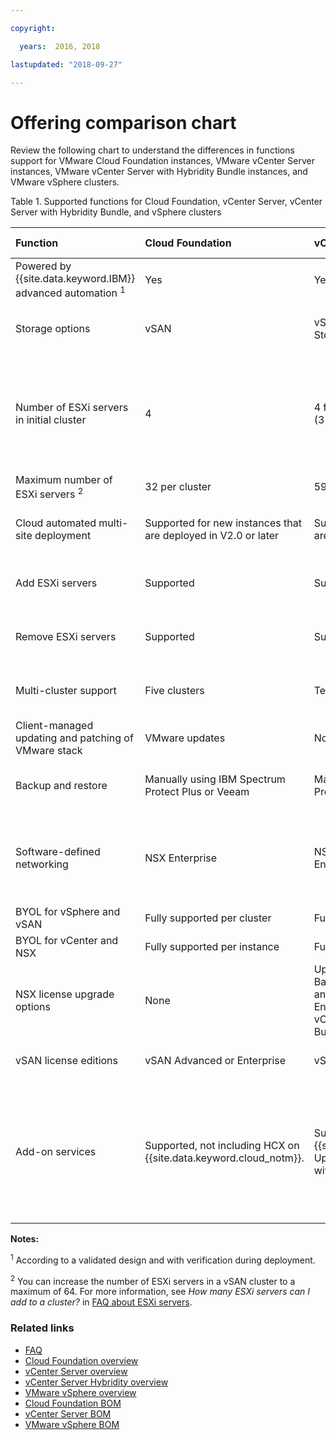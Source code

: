 ```yaml
---

copyright:

  years:  2016, 2018

lastupdated: "2018-09-27"

---
```


# Offering comparison chart

Review the following chart to understand the differences in functions support for VMware Cloud Foundation instances, VMware vCenter Server instances, VMware vCenter Server with Hybridity Bundle instances, and VMware vSphere clusters.

Table 1. Supported functions for Cloud Foundation, vCenter Server, vCenter Server with Hybridity Bundle, and vSphere clusters

| Function                          | Cloud Foundation    | vCenter Server | vCenter Server with Hybridity | VMware vSphere |
|:----------------------------------|:--------------------|:---------------|:-------------------------|:-------------- |
| Powered by {{site.data.keyword.IBM}} advanced automation <sup>1</sup> | Yes | Yes | Yes | No. Self-built and configured |
| Storage options        | vSAN                | vSAN or Shared File-level Storage (NFS) | vSAN | vSAN or Shared File-level Storage (NFS) |
| Number of ESXi servers in initial cluster | 4 | 4 for vSAN and a minimum of 2 (3 recommended) for NFS | 4 | 1 to scale an existing cluster, 4 for new vSAN cluster, and a minimum of 3 for new cluster with NFS |
| Maximum number of ESXi servers <sup>2</sup> | 32 per cluster      | 59 per cluster     | 59 per cluster | 60 per cluster     |
| Cloud automated multi-site deployment | Supported for new instances that are deployed in V2.0 or later | Supported for new instances that are deployed in V2.0 or later | Supported | Supported. Automated configuration not included |
| Add ESXi servers              | Supported           | Supported | Supported | Supported. Automated configuration not included |
| Remove ESXi servers           | Supported           | Supported | Supported | Supported. Automated configuration not included |
| Multi-cluster support         | Five clusters | Ten clusters | Ten clusters | Supported. Automated configuration not included |
| Client-managed updating and patching of VMware stack | VMware updates | Not included | Not included | Not included |
| Backup and restore            | Manually using IBM Spectrum Protect Plus or Veeam | Manually using IBM Spectrum Protect Plus or Veeam | Manually using IBM Spectrum Protect Plus or Veeam | Backup and restore solution not included |
| Software-defined networking   | NSX Enterprise   | NSX Base, Advanced, or Enterprise | NSX Advanced or Enterprise | NSX Standard, Base, or Enterprise. Automated configuration not included |
| BYOL for vSphere and vSAN | Fully supported per cluster   | Fully supported per cluster     | Not supported | Supported |
| BYOL for vCenter and NSX | Fully supported per instance   | Fully supported per instance     | Not supported | Supported |
| NSX license upgrade options           | None   | Upgrade available from NSX Base to Advanced or Enterprise, and from NSX Advanced to Enterprise. Upgrade to the vCenter Server with Hybridity Bundle is available. | Upgrade available from NSX Advanced to Enterprise  | None |
| vSAN license editions         | vSAN Advanced or Enterprise  | vSAN Advanced or Enterprise  | vSAN Advanced or Enterprise | vSAN Advanced or Enterprise  |
| Add-on services               | Supported, not including HCX on {{site.data.keyword.cloud_notm}}.  | Supported, not including HCX on {{site.data.keyword.cloud_notm}}. Upgrade to the vCenter Server with Hybridity Bundle is available. | Supported, including HCX on {{site.data.keyword.cloud_notm}}. | Not supported by the automation of this solution, but you can bring and install your own software. |

**Notes:**

<sup>1</sup> According to a validated design and with verification during deployment.

<sup>2</sup> You can increase the number of ESXi servers in a vSAN cluster to a maximum of 64. For more information, see _How many ESXi servers can I add to a cluster?_ in [FAQ about ESXi servers](faq_esxi.html).

### Related links

* [FAQ](faq.html)
* [Cloud Foundation overview](../sddc/sd_cloudfoundationoverview.html)
* [vCenter Server overview](../vcenter/vc_vcenterserveroverview.html)
* [vCenter Server Hybridity overview](../vcenter/vc_hybrid_overview.html)
* [VMware vSphere overview](../vsphere/vs_vsphereclusteroverview.html)
* [Cloud Foundation BOM](../sddc/sd_bom.html)
* [vCenter Server BOM](../vcenter/vc_bom.html)
* [VMware vSphere BOM](../vsphere/vs_bom.html)
